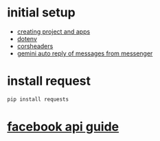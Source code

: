 # initial setup
- [creating project and apps](./guides/creating_project_and_apps.md)
- [dotenv](./guides/dotenv.md)
- [corsheaders](./guides/corsheaders.md)
- [gemini auto reply of messages from messenger](./guides/geimini.md)

# install request
```sh
pip install requests
```
# [facebook api guide](./guides/facebook_api.md)





